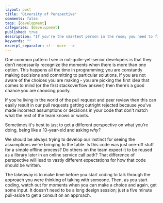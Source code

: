 ```yaml
---
layout: post
title: "Diversity of Perspective"
comments: false
tags: [development]
categories: [development]
published: true
description: "If you're the smartest person in the room; you need to find a different room"
keywords: ""
excerpt_separator: <!-- more -->
---
```


One common pattern I see in not-quite-yet-senior developers is that they don’t necessarily recognize the moments when there is more than one option. This happens all the time in programming; you are constantly making decisions and committing to particular solutions. If you are not aware of the choices you are making - you are picking the first idea that comes to mind (or the first stackoverflow answer) then there’s a good chance you are choosing poorly.

<!-- more -->

If you're living in the world of the pull request and peer review then this can easily result in our pull requests getting outright rejected because you've made incorrect assumptions or decisions in your code that don't match what the rest of the team knows or wants.

Sometimes it's best to just to get a different perspective on what you're doing, being like a 10-year-old and asking _why?_

We should be always trying to develop our instinct for seeing the assumptions we're bringing to the table. Is this code was just one-off stuff for a simple offline process? Do others on the team expect it to be reused as a library later in an online service call path? That difference of perspective will lead to vastly different expectations for how that code should be written.

The takeaway is to make time before you start coding to talk through the approach you were thinking of taking with someone. Then, as you start coding, watch out for moments when you can make a choice and again, get some input. It doesn’t need to be a long design session; just a five minute pull-aside to get a consult on an approach.
